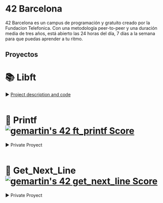 <h1> 42 Barcelona </h1>

42 Barcelona es un campus de programación y gratuito creado por la Fundacion Telefonica.
Con una metodología peer-to-peer y una duración media de tres años, está abierto las 24 horas del día, 7 días a la semana para que puedas aprender a tu ritmo.

## Proyectos

# 📚 Libft 
► [Project description and code](https://github.com/roaxen/42_Libft)
<br>
<br>
# 📝 Printf [![gemartin's 42 ft_printf Score](https://badge42.vercel.app/api/v2/cl5fnqd4w001609mrn2pr0pxu/project/2470176)](https://github.com/JaeSeoKim/badge42)
► Private Proyect
<br>
<br>
# 📖 Get_Next_Line [![gemartin's 42 get_next_line Score](https://badge42.vercel.app/api/v2/cl5fnqd4w001609mrn2pr0pxu/project/2484886)](https://github.com/JaeSeoKim/badge42)
► Private Proyect
<br>
<br>
